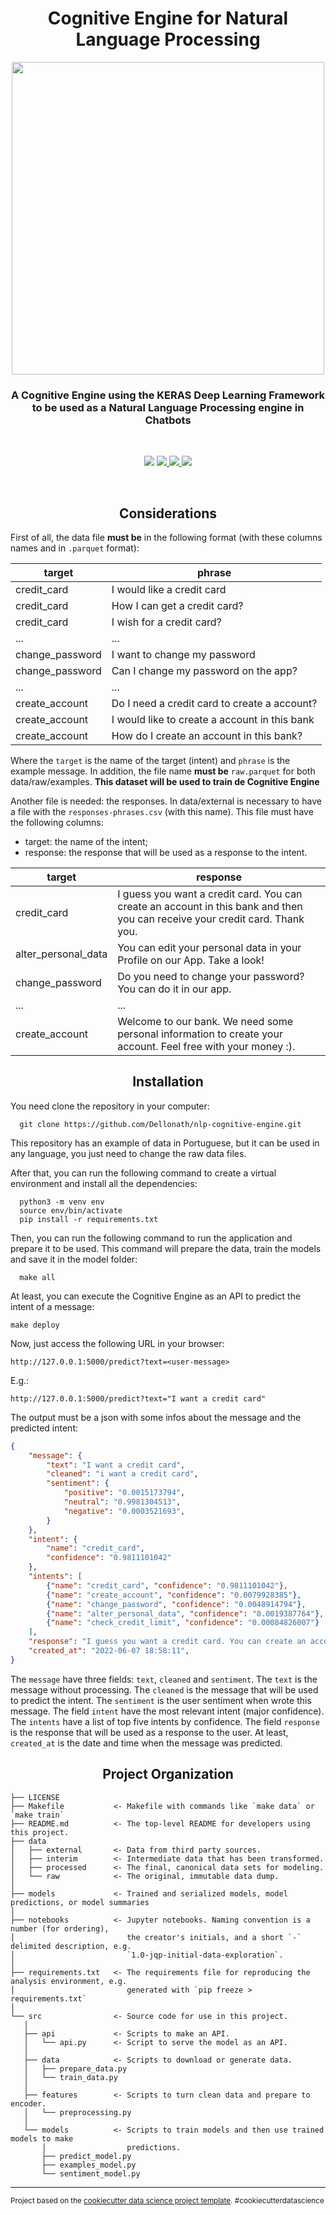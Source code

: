 <h1 align="center">
  Cognitive Engine for Natural Language Processing
</h1>

<p align="center">
  <img width=500px src="https://user-images.githubusercontent.com/56659549/171969411-476203ab-d016-4946-a163-ee8b1f6de37d.jpg">
</p>

<h3 align="center">
  A Cognitive Engine using the KERAS Deep Learning Framework to be used as a Natural Language Processing engine in Chatbots
</h3>

<br>

<p align="center">
  <img src="https://img.shields.io/badge/progress-100%25-important.svg?color=greeb&style=for-the-badge">
  <a href="https://github.com/Dellonath/SKADI/blob/main/LICENSE">
    <img src="https://img.shields.io/apm/l/vim-mode?color=greeb&style=for-the-badge">
  </a>
  <a href="https://github.com/Dellonath/chatbot-cognitive-engine/stargazers">
    <img src="https://img.shields.io/github/stars/Dellonath/chatbot-cognitive-engine?color=greeb&style=for-the-badge">
  </a> 
  <a href="https://github.com/Dellonath/chatbot-cognitive-engine/network/members">
    <img src="https://img.shields.io/github/forks/Dellonath/chatbot-cognitive-engine?color=greeb&style=for-the-badge">
  </a>
</p>

<br>
 
<h2 align="center">
  Considerations
</h2>

First of all, the data file <b>must be</b> in the following format (with these columns names and in ```.parquet``` format):

| target  | phrase |
| ------------- | ------------- |
| credit_card  | I would like a credit card |
| credit_card  | How I can get a credit card? |
| credit_card  | I wish for a credit card? |
| ...  | ...  |
| change_password  | I want to change my password |
| change_password  | Can I change my password on the app? |
| ...  | ...  |
| create_account  | Do I need a credit card to create a account? |
| create_account  | I would like to create a account in this bank |
| create_account  | How do I create an account in this bank? |

Where the ```target``` is the name of the target (intent) and ```phrase``` is the example message. In addition, the file name <b>must be</b> ```raw.parquet``` for both data/raw/examples.
<b>This dataset will be used to train de Cognitive Engine</b>

Another file is needed: the responses. In data/external is necessary to have a file with the ```responses-phrases.csv``` (with this name). This file must have the following columns:
*  target: the name of the intent;
*  response: the response that will be used as a response to the intent.

| target  | response |
| ------------- | ------------- |
| credit_card  | I guess you want a credit card. You can create an account in this bank and then you can receive your credit card. Thank you. |
| alter_personal_data  | You can edit your personal data in your Profile on our App. Take a look!  |
| change_password  | Do you need to change your password? You can do it in our app. |
| ...  | ...  |
| create_account  | Welcome to our bank. We need some personal information to create your account. Feel free with your money :). |

<h2 align="center">
  Installation
</h2>

You need clone the repository in your computer:
```terminal
  git clone https://github.com/Dellonath/nlp-cognitive-engine.git
```

This repository has an example of data in Portuguese, but it can be used in any language, you just need to change the raw data files.

After that, you can run the following command to create a virtual environment and install all the dependencies:  
```terminal
  python3 -m venv env 
  source env/bin/activate
  pip install -r requirements.txt
```

Then, you can run the following command to run the application and prepare it to be used. This command will prepare the data, train the models and save it in the model folder:
```terminal
  make all
```

At least, you can execute the Cognitive Engine as an API to predict the intent of a message:

```terminal
make deploy
```

Now, just access the following URL in your browser:

```url
http://127.0.0.1:5000/predict?text=<user-message>
```

E.g.:
```url
http://127.0.0.1:5000/predict?text="I want a credit card"
```

The output must be a json with some infos about the message and the predicted intent:

```json
{
    "message": {
        "text": "I want a credit card", 
        "cleaned": "i want a credit card",
        "sentiment": {
            "positive": "0.0015173794",
            "neutral": "0.9981304513",
            "negative": "0.0003521693",
        }
    }, 
    "intent": {
        "name": "credit_card", 
        "confidence": "0.9811101042"
    }, 
    "intents": [
        {"name": "credit_card", "confidence": "0.9811101042"}, 
        {"name": "create_account", "confidence": "0.0079928385"}, 
        {"name": "change_password", "confidence": "0.0048914794"}, 
        {"name": "alter_personal_data", "confidence": "0.0019387764"}, 
        {"name": "check_credit_limit", "confidence": "0.00084826007"}
    ],
    "response": "I guess you want a credit card. You can create an account in this bank and then you can receive your credit card. Thank you.",
    "created_at": "2022-06-07 18:58:11",
}
```

The ```message``` have three fields: ```text```, ```cleaned``` and ```sentiment```. The ```text``` is the message without processing. The ```cleaned``` is the message that will be used to predict the intent. The ```sentiment``` is the user sentiment when wrote this message. The field ```intent``` have the most relevant intent (major confidence). The ```intents``` have a list of top five intents by confidence. The field ```response``` is the response that will be used as a response to the user. At least, ```created_at``` is the date and time when the message was predicted.
 
<h2 align="center">
  Project Organization
</h2>

    ├── LICENSE
    ├── Makefile           <- Makefile with commands like `make data` or `make train`
    ├── README.md          <- The top-level README for developers using this project.
    ├── data
    │   ├── external       <- Data from third party sources.
    │   ├── interim        <- Intermediate data that has been transformed.
    │   ├── processed      <- The final, canonical data sets for modeling.
    │   └── raw            <- The original, immutable data dump.
    │
    ├── models             <- Trained and serialized models, model predictions, or model summaries
    │
    ├── notebooks          <- Jupyter notebooks. Naming convention is a number (for ordering),
    │                         the creator's initials, and a short `-` delimited description, e.g.
    │                         `1.0-jqp-initial-data-exploration`.
    │
    ├── requirements.txt   <- The requirements file for reproducing the analysis environment, e.g.
    │                         generated with `pip freeze > requirements.txt`
    │
    └── src                <- Source code for use in this project.
       │
       ├── api             <- Scripts to make an API.
       │   └── api.py      <- Script to serve the model as an API.
       │
       ├── data            <- Scripts to download or generate data.
       │   ├── prepare_data.py
       │   └── train_data.py
       │
       ├── features        <- Scripts to turn clean data and prepare to encoder.
       │   └── preprocessing.py
       │
       └── models          <- Scripts to train models and then use trained models to make
           │                  predictions.
           ├── predict_model.py
           ├── examples_model.py
           └── sentiment_model.py
    


--------

<p><small>Project based on the <a target="_blank" href="https://drivendata.github.io/cookiecutter-data-science/">cookiecutter data science project template</a>. #cookiecutterdatascience</small></p>
